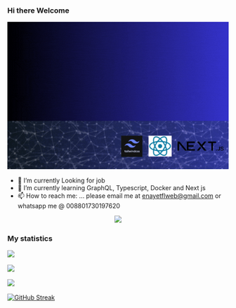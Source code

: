 ### Hi there Welcome

!["Md Enayetur Rahman](https://github.com/enayetsyl/enayetsyl/blob/main/assets/banner.gif)







- 🔭 I’m currently Looking for job
- 🌱 I’m currently learning GraphQL, Typescript, Docker and Next js
- 📫 How to reach me: ... please email me at enayetflweb@gmail.com or whatsapp me @ 008801730197620




<p align="center">
  <a href="https://skillicons.dev">
    <img src="https://skillicons.dev/icons?i=git,css,express,firebase,github,html,js,nodejs,react,tailwind,vercel,vscode,typescript,nextjs,render,framer-motion" />
  </a>
</p>


### My statistics

![](http://github-profile-summary-cards.vercel.app/api/cards/profile-details?username=enayetsyl&theme=transparent)



![](http://github-profile-summary-cards.vercel.app/api/cards/stats?username=enayetsyl&theme=transparent)



![](http://github-profile-summary-cards.vercel.app/api/cards/productive-time?username=enayetsyl&theme=transparent&utcOffset=8)


[![GitHub Streak](https://github-readme-streak-stats.herokuapp.com?user=enayetsyl&theme=ocean-gradient&hide_border=true&date_format=j%20M%5B%20Y%5D)](https://git.io/streak-stats)

